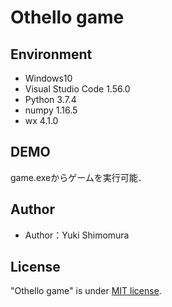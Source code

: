 # Othello game

## Environment

* Windows10
* Visual Studio Code 1.56.0
* Python 3.7.4
* numpy 1.16.5
* wx 4.1.0

## DEMO

game.exeからゲームを実行可能．

## Author

* Author：Yuki Shimomura

## License

"Othello game" is under [MIT license](https://en.wikipedia.org/wiki/MIT_License).
